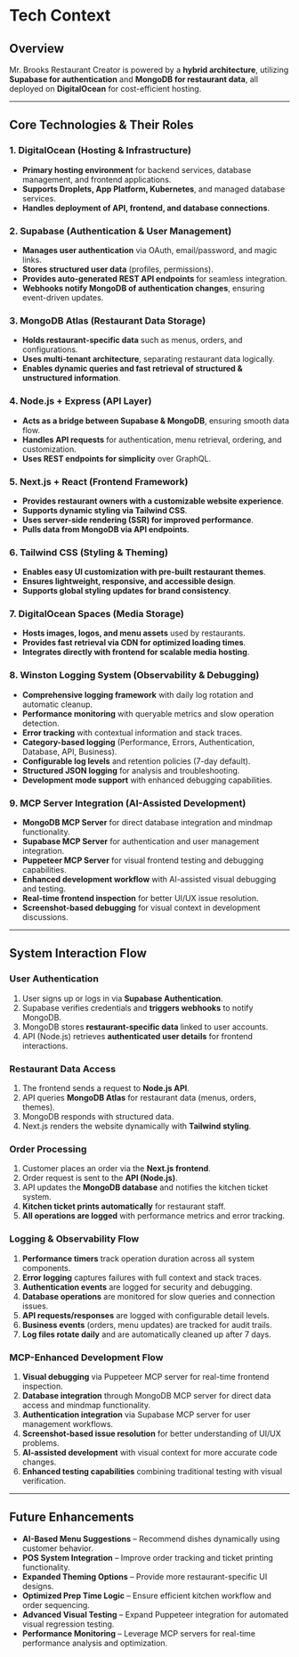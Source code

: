 # Tech Context

## Overview
Mr. Brooks Restaurant Creator is powered by a **hybrid architecture**, utilizing **Supabase for authentication** and **MongoDB for restaurant data**, all deployed on **DigitalOcean** for cost-efficient hosting.

---

## Core Technologies & Their Roles

### **1. DigitalOcean (Hosting & Infrastructure)**
- **Primary hosting environment** for backend services, database management, and frontend applications.
- **Supports Droplets, App Platform, Kubernetes**, and managed database services.
- **Handles deployment of API, frontend, and database connections**.

### **2. Supabase (Authentication & User Management)**
- **Manages user authentication** via OAuth, email/password, and magic links.
- **Stores structured user data** (profiles, permissions).
- **Provides auto-generated REST API endpoints** for seamless integration.
- **Webhooks notify MongoDB of authentication changes**, ensuring event-driven updates.

### **3. MongoDB Atlas (Restaurant Data Storage)**
- **Holds restaurant-specific data** such as menus, orders, and configurations.
- **Uses multi-tenant architecture**, separating restaurant data logically.
- **Enables dynamic queries and fast retrieval of structured & unstructured information**.

### **4. Node.js + Express (API Layer)**
- **Acts as a bridge between Supabase & MongoDB**, ensuring smooth data flow.
- **Handles API requests** for authentication, menu retrieval, ordering, and customization.
- **Uses REST endpoints for simplicity** over GraphQL.

### **5. Next.js + React (Frontend Framework)**
- **Provides restaurant owners with a customizable website experience**.
- **Supports dynamic styling via Tailwind CSS**.
- **Uses server-side rendering (SSR) for improved performance**.
- **Pulls data from MongoDB via API endpoints**.

### **6. Tailwind CSS (Styling & Theming)**
- **Enables easy UI customization with pre-built restaurant themes**.
- **Ensures lightweight, responsive, and accessible design**.
- **Supports global styling updates for brand consistency**.

### **7. DigitalOcean Spaces (Media Storage)**
- **Hosts images, logos, and menu assets** used by restaurants.
- **Provides fast retrieval via CDN for optimized loading times**.
- **Integrates directly with frontend for scalable media hosting**.

### **8. Winston Logging System (Observability & Debugging)**
- **Comprehensive logging framework** with daily log rotation and automatic cleanup.
- **Performance monitoring** with queryable metrics and slow operation detection.
- **Error tracking** with contextual information and stack traces.
- **Category-based logging** (Performance, Errors, Authentication, Database, API, Business).
- **Configurable log levels** and retention policies (7-day default).
- **Structured JSON logging** for analysis and troubleshooting.
- **Development mode support** with enhanced debugging capabilities.

### **9. MCP Server Integration (AI-Assisted Development)**
- **MongoDB MCP Server** for direct database integration and mindmap functionality.
- **Supabase MCP Server** for authentication and user management integration.
- **Puppeteer MCP Server** for visual frontend testing and debugging capabilities.
- **Enhanced development workflow** with AI-assisted visual debugging and testing.
- **Real-time frontend inspection** for better UI/UX issue resolution.
- **Screenshot-based debugging** for visual context in development discussions.

---

## System Interaction Flow
### **User Authentication**
1. User signs up or logs in via **Supabase Authentication**.
2. Supabase verifies credentials and **triggers webhooks** to notify MongoDB.
3. MongoDB stores **restaurant-specific data** linked to user accounts.
4. API (Node.js) retrieves **authenticated user details** for frontend interactions.

### **Restaurant Data Access**
1. The frontend sends a request to **Node.js API**.
2. API queries **MongoDB Atlas** for restaurant data (menus, orders, themes).
3. MongoDB responds with structured data.
4. Next.js renders the website dynamically with **Tailwind styling**.

### **Order Processing**
1. Customer places an order via the **Next.js frontend**.
2. Order request is sent to the **API (Node.js)**.
3. API updates the **MongoDB database** and notifies the kitchen ticket system.
4. **Kitchen ticket prints automatically** for restaurant staff.
5. **All operations are logged** with performance metrics and error tracking.

### **Logging & Observability Flow**
1. **Performance timers** track operation duration across all system components.
2. **Error logging** captures failures with full context and stack traces.
3. **Authentication events** are logged for security and debugging.
4. **Database operations** are monitored for slow queries and connection issues.
5. **API requests/responses** are logged with configurable detail levels.
6. **Business events** (orders, menu updates) are tracked for audit trails.
7. **Log files rotate daily** and are automatically cleaned up after 7 days.

### **MCP-Enhanced Development Flow**
1. **Visual debugging** via Puppeteer MCP server for real-time frontend inspection.
2. **Database integration** through MongoDB MCP server for direct data access and mindmap functionality.
3. **Authentication integration** via Supabase MCP server for user management workflows.
4. **Screenshot-based issue resolution** for better understanding of UI/UX problems.
5. **AI-assisted development** with visual context for more accurate code changes.
6. **Enhanced testing capabilities** combining traditional testing with visual verification.

---

## Future Enhancements
- **AI-Based Menu Suggestions** – Recommend dishes dynamically using customer behavior.
- **POS System Integration** – Improve order tracking and ticket printing functionality.
- **Expanded Theming Options** – Provide more restaurant-specific UI designs.
- **Optimized Prep Time Logic** – Ensure efficient kitchen workflow and order sequencing.
- **Advanced Visual Testing** – Expand Puppeteer integration for automated visual regression testing.
- **Performance Monitoring** – Leverage MCP servers for real-time performance analysis and optimization.
